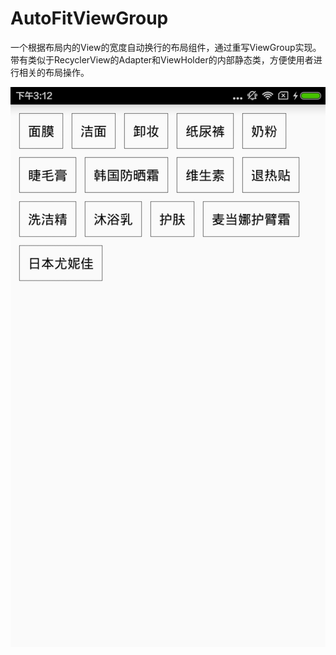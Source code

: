 # AutoFitViewGroup
一个根据布局内的View的宽度自动换行的布局组件，通过重写ViewGroup实现。  带有类似于RecyclerView的Adapter和ViewHolder的内部静态类，方便使用者进行相关的布局操作。

![image](https://github.com/WiiliamChik/AutoFitViewGroup/blob/master/Screenshot.png)
